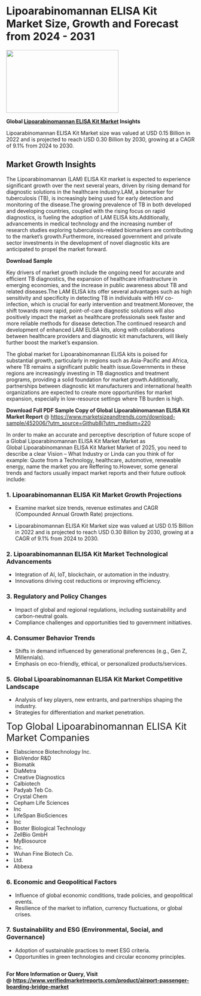 <H1>Lipoarabinomannan ELISA Kit Market Size, Growth and Forecast from 2024 - 2031</H1><img class="aligncenter size-medium wp-image-584254" src="https://thirdeyenews.in/wp-content/uploads/2024/09/Global-Market-Research-300x168.jpeg" alt="" width="300" height="168" /><p><strong>Global&nbsp;<a href="https://www.marketsizeandtrends.com/download-sample/452006/?utm_source=Github8j?utm_medium=220">Lipoarabinomannan ELISA Kit Market</a> Insights</strong></p><p>Lipoarabinomannan ELISA Kit Market size was valued at USD 0.15 Billion in 2022 and is projected to reach USD 0.30 Billion by 2030, growing at a CAGR of 9.1% from 2024 to 2030.</p><p><h2>Market Growth Insights</h2> <p>The Lipoarabinomannan (LAM) ELISA Kit market is expected to experience significant growth over the next several years, driven by rising demand for diagnostic solutions in the healthcare industry.LAM, a biomarker for tuberculosis (TB), is increasingly being used for early detection and monitoring of the disease.The growing prevalence of TB in both developed and developing countries, coupled with the rising focus on rapid diagnostics, is fueling the adoption of LAM ELISA kits.Additionally, advancements in medical technology and the increasing number of research studies exploring tuberculosis-related biomarkers are contributing to the market’s growth.Furthermore, increased government and private sector investments in the development of novel diagnostic kits are anticipated to propel the market forward.</p> <p><strong>Download Sample</strong></p> <p>Key drivers of market growth include the ongoing need for accurate and efficient TB diagnostics, the expansion of healthcare infrastructure in emerging economies, and the increase in public awareness about TB and related diseases.The LAM ELISA kits offer several advantages such as high sensitivity and specificity in detecting TB in individuals with HIV co-infection, which is crucial for early intervention and treatment.Moreover, the shift towards more rapid, point-of-care diagnostic solutions will also positively impact the market as healthcare professionals seek faster and more reliable methods for disease detection.The continued research and development of enhanced LAM ELISA kits, along with collaborations between healthcare providers and diagnostic kit manufacturers, will likely further boost the market’s expansion.<p>The global market for Lipoarabinomannan ELISA kits is poised for substantial growth, particularly in regions such as Asia-Pacific and Africa, where TB remains a significant public health issue.Governments in these regions are increasingly investing in TB diagnostics and treatment programs, providing a solid foundation for market growth.Additionally, partnerships between diagnostic kit manufacturers and international health organizations are expected to create more opportunities for market expansion, especially in low-resource settings where TB burden is high.</p> <p><span class=""><strong>Download Full PDF Sample Copy of Global Lipoarabinomannan ELISA Kit Market Report</strong> @ <a href="https://www.marketsizeandtrends.com/download-sample/452006/?utm_source=Github8j?utm_medium=220" target="_blank">https://www.marketsizeandtrends.com/download-sample/452006/?utm_source=Github8j?utm_medium=220</a></span></p><p>In order to make an accurate and perceptive description of future scope of a Global&nbsp;Lipoarabinomannan ELISA Kit Market Market as Global&nbsp;Lipoarabinomannan ELISA Kit Market Market of 2025, you need to describe a clear Vision &ndash; What Industry or Linda can you think of for example: Quote from a Technology, healthcare, automotive, renewable energy, name the market you are Reffering to.However, some general trends and factors usually impact market reports and their future outlook include:</p><h3>1.&nbsp;<strong>Lipoarabinomannan ELISA Kit Market Growth Projections</strong></h3><ul><li>Examine market size trends, revenue estimates and CAGR (Compounded Annual Growth Rate) projections.</li><li><p>Lipoarabinomannan ELISA Kit Market size was valued at USD 0.15 Billion in 2022 and is projected to reach USD 0.30 Billion by 2030, growing at a CAGR of 9.1% from 2024 to 2030.</p></li></ul><h3>2.&nbsp;<strong>Lipoarabinomannan ELISA Kit Market Technological Advancements</strong></h3><ul><li>Integration of AI, IoT, blockchain, or automation in the industry.</li><li>Innovations driving cost reductions or improving efficiency.</li></ul><h3>3.&nbsp;<strong>Regulatory and Policy Changes</strong></h3><ul><li>Impact of global and regional regulations, including sustainability and carbon-neutral goals.</li><li>Compliance challenges and opportunities tied to government initiatives.</li></ul><h3>4.&nbsp;<strong>Consumer Behavior Trends</strong></h3><ul><li>Shifts in demand influenced by generational preferences (e.g., Gen Z, Millennials).</li><li>Emphasis on eco-friendly, ethical, or personalized products/services.</li></ul><h3>5.&nbsp;<strong>Global Lipoarabinomannan ELISA Kit Market Competitive Landscape</strong></h3><ul><li>Analysis of key players, new entrants, and partnerships shaping the industry.</li><li>Strategies for differentiation and market penetration.</li></ul><p data-pm-slice="1 1 []"><span style="color: inherit; font-family: inherit; font-size: 25px;">Top Global Lipoarabinomannan ELISA Kit Market Companies</span></p><div class="" data-test-id=""><p><li>Elabscience Biotechnology Inc.</li><li> BioVendor R&D</li><li> Biomatik</li><li> DiaMetra</li><li> Creative Diagnostics</li><li> Calbiotech</li><li> Padyab Teb Co.</li><li> Crystal Chem</li><li> Cepham Life Sciences</li><li> Inc</li><li> LifeSpan BioSciences</li><li> Inc</li><li> Boster Biological Technology</li><li> ZellBio GmbH</li><li> MyBiosource</li><li> Inc.</li><li> Wuhan Fine Biotech Co.</li><li> Ltd.</li><li> Abbexa</li></p></div><h3>6.&nbsp;<strong>Economic and Geopolitical Factors</strong></h3><ul><li>Influence of global economic conditions, trade policies, and geopolitical events.</li><li>Resilience of the market to inflation, currency fluctuations, or global crises.</li></ul><h3>7.&nbsp;<strong>Sustainability and ESG (Environmental, Social, and Governance)</strong></h3><ul><li>Adoption of sustainable practices to meet ESG criteria.</li><li>Opportunities in green technologies and circular economy principles.</li></ul><h2><strong style="font-size: 14px;">For More Information or Query, Visit @&nbsp;</strong><a style="background-color: #ffffff; font-size: 14px;" href="https://www.marketsizeandtrends.com/report/lipoarabinomannan-elisa-kit-market/" target="_blank">https://www.verifiedmarketreports.com/product/airport-passenger-boarding-bridge-market</a></h2>
